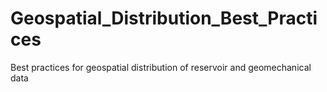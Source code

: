 # Geospatial_Distribution_Best_Practices
Best practices for geospatial distribution of reservoir and geomechanical data
